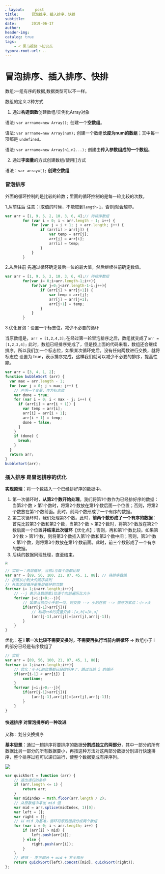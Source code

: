 ```yaml
---
、layout:     post
title:      冒泡排序、插入排序、快排
subtitle:  
date:       2019-06-17
author:     
header-img: 
catalog: true
tags:
    - < 黑马视频 >知识点
typora-root-url: ..
---
```




# 冒泡排序、插入排序、快排
数组:一组有序的数据,数据类型可以不一样。

数组的定义:2种方式

1. 通过**构造函数**创建数组/实例化Array对象

语法: `var arrname=new Array();` 创建一个**空数组**。

语法: `var arrname=new Array(num);` 创建一个数组**长度为num的数组**；其中每一项都是 `undefined`。

语法: `var arrname=new Array(n1,n2...);` 创建由**传入参数组成的一个数组**。

2. 通过**字面量**的方式创建数组/使用[]方式

语法：`var array=[];` **创建空数组**

###  冒泡排序

外面的循环控制的是比较的轮数；里面的循环控制的是每一轮比较的次数。

1.从前往后  注意：i取值的时候，不能取到`length-1`，否则j就会越界。

```javascript
var arr = [1, 9, 5, 2, 10, 3, 6, 4];// 待排序数组
        for (var i = 0; i < arr.length - 1; i++) {
            for (var j = i + 1; j < arr.length; j++) {
                if (arr[i] > arr[j]) {
                    var temp = arr[j];
                    arr[j] = arr[i];
                    arr[i] = temp;
                }
            }
        }
```
2.从后往前  先通过循环确定最后一位的最大值，然后继续往前确定数值。

```javascript
var arr = [1, 9, 5, 2, 10, 3, 6, 4];// 待排序数组
        for(var i= 0;i<arr.length-1;i++){
            for(var j=0;j<arr.length-1-i;j++){
                if (arr[j] > arr[j+1]) {
                    var temp = arr[j];
                    arr[j] = arr[j+1];
                    arr[j+1] = temp;
                }
            }
        }
```
3.优化冒泡：设置一个标志位，减少不必要的循环

当原数组是，`arr = [1,2,4,3];`在经过第一轮冒泡排序之后，数组就变成了`arr = [1,2,3,4];`
此时，数组已经排序完成了，但是按上面的代码来看，数组还会继续排序，所以我们加一个标志位，如果某次循环完后，没有任何两数进行交换，就将标志位 设置为 true，表示排序完成，这样我们就可以减少不必要的排序，提高性能。

```javascript
var arr = [3, 4, 1, 2];
function bubbleSort (arr) {
  var max = arr.length - 1;
  for (var j = 0; j < max; j++) {
    // 声明一个变量，作为标志位
    var done = true;
    for (var i = 0; i < max - j; i++) {
      if (arr[i] > arr[i + 1]) {
        var temp = arr[i];
        arr[i] = arr[i + 1];
        arr[i + 1] = temp;
        done = false;
      }
    }
    if (done) {
      break;
    }
  }
  return arr;
}
bubbleSort(arr);
```



### 插入排序  是冒泡排序的优化

**实现原理**：将一个数插入一个已经排好序的数据中。

1. 第一次循环时，**从第2个数开始处理**。我们将第1个数作为已经排好序的数据：当第2个数 > 第1个数时，将第2个数放在第1个数后面一个位置；否则，将第2个数放在第1个数前面。此时，前两个数形成了一个有序的数据。
2. 第二次循环时，我们处理第3个数。此时，**前两个数形成了一个有序的数据**：首先比较第3个数和第2个数，当第3个数 > 第2个数时，将第3个数放在第2个数后面一个位置**并结束此次循环**【优化点】；否则，再和第1个数比较。如果第3个数 > 第1个数，则将第3个数插入第1个数和第2个数中间；否则，第3个数 < 第1个数，则将第3个数放在第1个数前面。此时，前三个数形成了一个有序的数据。
3. 后续的数据同理处理，直至结束。

<img src="https://pic3.zhimg.com/v2-91b76e8e4dab9b0cad9a017d7dd431e2_b.webp" style="zoom:50%"  />

```javascript
// 实现一：两层循环，当前i与每个值都比较
var arr = [89, 56, 100, 21, 87, 45, 1, 88]; // 待排序数组
// 按照从小到大的顺序排列
// 外面这层循环是里层循环的次数
for(var i= 1;i<arr.length;i++){
  	// --j 表示从数组第i位逐个向前遍历比大小
    for(var j=i;j>0;--j){
      	// 如果当前位小于前一位，则交换 --> 小的在前 --> 排序方式位：小->大
        if(arr[j-1]>arr[j]){
          	// 利用es6的变量交换：[a,b]=[b,a]
          	[arr[j-1],arr[j]]=[arr[j],arr[j-1]];
        }
    }
}
```

优化：**在 i 第一次比较不需要交换时，不需要再执行当前内层循环** -> 数组小于 i 的部分已经是有序数组了

```javascript
// 实现
var arr = [89, 56, 100, 21, 87, 45, 1, 88];
for(var i= 1;i<arr.length;i++){
  	// 优化：小于i的位置都已经排好序了，跳过当前 i 的循环
  	if(arr[i-1] < arr[i]) {
      	continue;
    }
    for(var j=i;j>0;--j){
        if(arr[j-1]>arr[j]){
          	[arr[j-1],arr[j]]=[arr[j],arr[j-1]];
        }
    }
}
```

#### 快速排序 对冒泡排序的一种改进

又称：划分交换排序

**基本思想**：通过一趟排序将要排序的数据**分割成独立的两部分**，其中一部分的所有数据比另一部分的所有数据要小，再按这种方法对这两部分数据分别进行快速排序，整个排序过程可以递归进行，使整个数据变成有序序列。

<img src="http://pic2.zhimg.com/v2-d4e5d0a778dba725091d8317e6bac939_b.webp"/>

```javascript
var quickSort = function (arr) {
  	// 退出递归的条件
    if (arr.length <= 1) { 
      	return arr; 
    }
    var midIndex = Math.floor(arr.length / 2);
    // 从原数组中拿出 mid 值
    var mid = arr.splice(midIndex, 1)[0];
    var left = [];
    var right = [];
  	// 以 mid 为基准，循环将原数组拆分成两个数组
    for (var i = 0; i < arr.length; i++) {
        if (arr[i] > mid) {
          	left.push(arr[i]);
        } else {
          	right.push(arr[i]);
        }
    }
  	// 递归 - 左半部分 + mid + 右半部分
   	return quickSort(left).concat([mid], quickSort(right));
};
```

